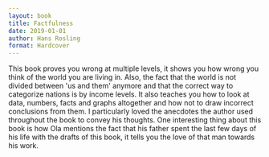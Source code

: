 ```yaml
---
layout: book
title: Factfulness
date: 2019-01-01
author: Hans Rosling
format: Hardcover
---
```


This book proves you wrong at multiple levels, it shows you how wrong you think of the world you are living in. Also, the fact that the world is not divided between 'us and them' anymore and that the correct way to categorize nations is by income levels. It also teaches you how to look at data, numbers, facts and graphs altogether and how not to draw incorrect conclusions from them. I particularly loved the anecdotes the author used throughout the book to convey his thoughts. One interesting thing about this book is how Ola mentions the fact that his father spent the last few days of his life with the drafts of this book, it tells you the love of that man towards his work.
